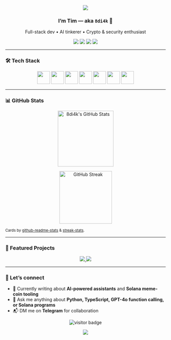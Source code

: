 <!-- 🌊────────────────────────── HEADER BANNER ────────────────────────── -->
<p align="center">
  <img src="https://capsule-render.vercel.app/api?type=waving&color=gradient&text=Hello!&height=100&section=header"/>
</p>

<h3 align="center">I’m Tim — aka <code>8di4k</code> 👋</h3>
<p align="center">
  Full-stack dev • AI tinkerer • Crypto&nbsp;&amp;&nbsp;security enthusiast
</p>

<p align="center">
  <a href="https://t.me/YOUR_TELEGRAM"><img src="https://img.shields.io/badge/Telegram-0088CC?logo=telegram&logoColor=white" /></a>
  <a href="https://x.com/YOUR_X"><img src="https://img.shields.io/badge/X-000000?logo=x&logoColor=white" /></a>
  <a href="https://medium.com/@YOUR_MEDIUM"><img src="https://img.shields.io/badge/Medium-12100E?logo=medium&logoColor=white" /></a>
  <a href="mailto:YOUR_EMAIL"><img src="https://img.shields.io/badge/Email-D14836?logo=gmail&logoColor=white" /></a>
</p>

---

### 🛠 Tech Stack
<p align="center">
  <img src="https://cdn.jsdelivr.net/gh/devicons/devicon/icons/python/python-original.svg" height="40" />
  <img src="https://cdn.jsdelivr.net/gh/devicons/devicon/icons/javascript/javascript-original.svg" height="40" />
  <img src="https://cdn.jsdelivr.net/gh/devicons/devicon/icons/typescript/typescript-original.svg" height="40" />
  <img src="https://cdn.jsdelivr.net/gh/devicons/devicon/icons/react/react-original.svg" height="40" />
  <img src="https://cdn.jsdelivr.net/gh/devicons/devicon/icons/nextjs/nextjs-original.svg" height="40" />
  <img src="https://cdn.jsdelivr.net/gh/devicons/devicon/icons/mongodb/mongodb-original.svg" height="40" />
  <img src="https://cdn.jsdelivr.net/gh/devicons/devicon/icons/solidity/solidity-original.svg" height="40" />
</p>

---

### 📊 GitHub Stats
<p align="center">
  <a href="https://github.com/8di4k">
    <img
      alt="8di4k's GitHub Stats"
      height="175"
      src="https://github-readme-stats.vercel.app/api?username=8di4k&show_icons=true&theme=tokyonight&include_all_commits=true&count_private=true&hide_border=true&rank_icon=github"
    />
  </a>
</p>

<p align="center">
  <a href="https://github.com/DenverCoder1/github-readme-streak-stats">
    <img
      alt="GitHub Streak"
      height="165"
      src="https://streak-stats.demolab.com?user=8di4k&theme=tokyonight&hide_border=true"
    />
  </a>
</p>

<sub align="center">Cards by <a href="https://github.com/anuraghazra/github-readme-stats">github-readme-stats</a> &amp; <a href="https://github.com/DenverCoder1/github-readme-streak-stats">streak-stats</a>.</sub>

---

### 🚀 Featured Projects
<p align="center">
  <a href="https://github.com/8di4k/StickerForge-AI">
    <img src="https://github-readme-stats.vercel.app/api/pin/?username=8di4k&repo=StickerForge-AI&theme=tokyonight&hide_border=true" />
  </a>
  <a href="https://github.com/8di4k/TGAvatr-Lite">
    <img src="https://github-readme-stats.vercel.app/api/pin/?username=8di4k&repo=TGAvatr-Lite&theme=tokyonight&hide_border=true" />
  </a>
</p>

---

### 🤝 Let’s connect
- 📝 Currently writing about **AI-powered assistants** and **Solana meme-coin tooling**  
- 💬 Ask me anything about **Python, TypeScript, GPT-4o function calling, or Solana programs**  
- 📬 DM me on **Telegram** for collaboration

<p align="center">
  <img src="https://visitor-badge.laobi.icu/badge?page_id=8di4k" alt="visitor badge"/>
</p>

<!-- 🌊────────────────────────── FOOTER WAVE ─────────────────────────── -->
<p align="center">
  <img src="https://capsule-render.vercel.app/api?type=wave&color=auto&height=150&section=footer"/>
</p>
